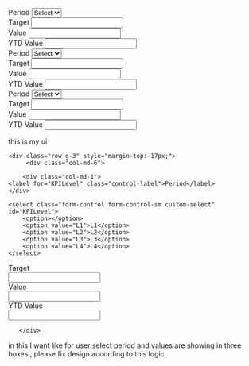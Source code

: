 <div class="row g-3 align-items-start mt-2">
  <!-- Left side: Period -->
  <div class="col-md-4 d-flex align-items-center">
    <label for="KPILevel" class="form-label me-2 mb-0" style="width: 60px;">Period</label>
    <select class="form-select form-select-sm w-auto" id="KPILevel">
      <option value="">Select</option>
      <option value="L1">L1</option>
      <option value="L2">L2</option>
      <option value="L3">L3</option>
      <option value="L4">L4</option>
    </select>
  </div>

  <!-- Right side: stacked Target, Value, YTD Value -->
  <div class="col-md-6 offset-md-1">
    <div class="d-flex align-items-center mb-2">
      <label for="Target" class="form-label me-2 mb-0" style="width: 80px;">Target</label>
      <input type="text" class="form-control form-control-sm w-auto flex-grow-1" id="Target" autocomplete="off">
    </div>
    <div class="d-flex align-items-center mb-2">
      <label for="Value" class="form-label me-2 mb-0" style="width: 80px;">Value</label>
      <input type="text" class="form-control form-control-sm w-auto flex-grow-1" id="Value" autocomplete="off">
    </div>
    <div class="d-flex align-items-center">
      <label for="YTDValue" class="form-label me-2 mb-0" style="width: 80px;">YTD Value</label>
      <input type="text" class="form-control form-control-sm w-auto flex-grow-1" id="YTDValue" autocomplete="off">
    </div>
  </div>
</div>





<div class="row g-3 align-items-start mt-2">
  <!-- Left side: Period -->
  <div class="col-md-4">
    <div class="mb-2">
      <label for="KPILevel" class="form-label">Period</label>
      <select class="form-select form-select-sm" id="KPILevel">
        <option value="">Select</option>
        <option value="L1">L1</option>
        <option value="L2">L2</option>
        <option value="L3">L3</option>
        <option value="L4">L4</option>
      </select>
    </div>
  </div>

  <!-- Right side: Target, Value, YTD Value stacked -->
  <div class="col-md-4 offset-md-1">
    <div class="mb-2">
      <label for="Target" class="form-label">Target</label>
      <input type="text" class="form-control form-control-sm" id="Target" autocomplete="off">
    </div>
    <div class="mb-2">
      <label for="Value" class="form-label">Value</label>
      <input type="text" class="form-control form-control-sm" id="Value" autocomplete="off">
    </div>
    <div>
      <label for="YTDValue" class="form-label">YTD Value</label>
      <input type="text" class="form-control form-control-sm" id="YTDValue" autocomplete="off">
    </div>
  </div>
</div>






<div class="row g-3 align-items-center 
  
  mt-2">
  <!-- Period Selection -->
  <div class="col-md-3 d-flex align-items-center">
    <label for="KPILevel" class="form-label me-2 mb-0" style="width: 60px;">Period</label>
    <select class="form-select form-select-sm" id="KPILevel">
      <option value="">Select</option>
      <option value="L1">L1</option>
      <option value="L2">L2</option>
      <option value="L3">L3</option>
      <option value="L4">L4</option>
    </select>
  </div>

  <!-- Target -->
  <div class="col-md-3 d-flex align-items-center">
    <label for="Target" class="form-label me-2 mb-0" style="width: 60px;">Target</label>
    <input type="text" class="form-control form-control-sm" id="Target" autocomplete="off">
  </div>

  <!-- Value -->
  <div class="col-md-3 d-flex align-items-center">
    <label for="Value" class="form-label me-2 mb-0" style="width: 50px;">Value</label>
    <input type="text" class="form-control form-control-sm" id="Value" autocomplete="off">
  </div>

  <!-- YTD Value -->
  <div class="col-md-3 d-flex align-items-center">
    <label for="YTDValue" class="form-label me-2 mb-0" style="width: 75px;">YTD Value</label>
    <input type="text" class="form-control form-control-sm" id="YTDValue" autocomplete="off">
  </div>
</div>




this is my ui 

    <div class="row g-3" style="margin-top:-17px;">
         <div class="col-md-6">

        <div class="col-md-1">
    <label for="KPILevel" class="control-label">Period</label>
    </div>

<div class="col-md-3">
   
    <select class="form-control form-control-sm custom-select" id="KPILevel">
        <option></option>
        <option value="L1">L1</option>
        <option value="L2">L2</option>
        <option value="L3">L3</option>
        <option value="L4">L4</option>
    </select>
</div>
</div>

 <div class="col-md-6">

 <div class="col-md-1">
    <label for="KPICode" class="control-label">Target</label>  
    </div>

<div class="col-md-3">
    <input  class="form-control form-control-sm" id="KPICode" autocomplete="off">
</div>
 <div class="col-md-1">
    <label for="KPICode" class="control-label">Value</label>  
    </div>

<div class="col-md-3">
    <input  class="form-control form-control-sm" id="KPICode" autocomplete="off">
</div>

 <div class="col-md-1">
    <label for="KPICode" class="control-label">YTD Value</label>  
    </div>

<div class="col-md-3">
    <input  class="form-control form-control-sm" id="KPICode" autocomplete="off">
</div>
</div>


       </div>


in this I want like for user select period and values are showing in three boxes , please fix design according to this logic 
